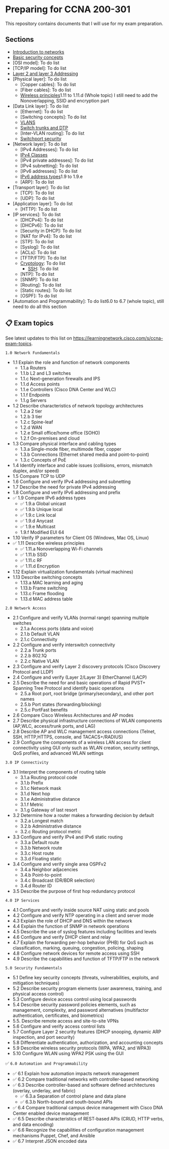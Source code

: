 # Preparing for CCNA 200-301

This repository contains documents that I will use for my exam preparation.

## Sections

- [Introduction to networks](./sections/introduction_to_networks.md)
- [Basic security concepts](./sections/basic_security_concepts.md)
- [OSI model]: To do list
- [TCP/IP model]: To do list
- [Layer 2 and layer 3 Addressing](./sections/layer_2_and_layer_3_addressing.md)
- [Physical layer]: To do list
    - [Copper cables]: To do list
    - [Fiber cables]: To do list
    - [Wireless principles](./sections/wireless_principles.md)1.11 to 1.11.d (Whole topic) I still need to add the Nonoverlapping, SSID and encryption part
- [Data Link layer]: To do list
    - [Ethernet]: To do list
    - [Switching concepts]: To do list
    - [VLANS](./sections/vlans.md)
    - [Switch trunks and DTP](./sections/switch_trunks_and_DTP.md)
    - [Inter-VLAN routing]: To do list
    - [Switchport security](./sections/switch_port_security.md)
- [Network layer]: To do list
    - [IPv4 Addresses]: To do list
    - [IPv4 Classes](./sections/ipv4_classes.md)
    - [IPv4 private addresses]: To do list
    - [IPv4 subnetting]: To do list
    - [IPv6 addresses]: To do list
    - [IPv6 address types](./sections/ipv6_address_types.md)1.9 to 1.9.e
    - [ARP]: To do list
- [Transport layer]: To do list
    - [TCP]: To do list
    - [UDP]: To do list
- [Application layer]: To do list
    - [HTTP]: To do list
- [IP services]: To do list
    - [DHCPv4]: To do list
    - [DHCPv6]: To do list
    - [Security in DHCP]: To do list
    - [NAT for IPv4]: To do list
    - [STP]: To do list
    - [Syslog]: To do list
    - [ACLs]: To do list
    - [TFTP/FTP]: To do list
    - [Cryptology](./sections/cryptology.md): To do list
        - [SSH](./sections/ssh.md): To do list
    - [NTP]: To do list
    - [SNMP]: To do list
    - [Routing]: To do list
    - [Static routes]: To do list
    - [OSPF]: To do list
- [Automation and Programmability]: To do list6.0 to 6.7 (whole topic), still need to do all this section


## 📋 Exam topics
See latest updates to this list on https://learningnetwork.cisco.com/s/ccna-exam-topics.

`1.0 Network Fundamentals`

- 1.1 Explain the role and function of network components
    - 1.1.a Routers
    - 1.1.b L2 and L3 switches
    - 1.1.c Next-generation firewalls and IPS
    - 1.1.d Access points
    - 1.1.e Controllers (Cisco DNA Center and WLC)
    - 1.1.f Endpoints
    - 1.1.g Servers
- 1.2 Describe characteristics of network topology architectures
    - 1.2.a 2 tier
    - 1.2.b 3 tier
    - 1.2.c Spine-leaf
    - 1.2.d WAN
    - 1.2.e Small office/home office (SOHO)
    - 1.2.f On-premises and cloud
- 1.3 Compare physical interface and cabling types
    - 1.3.a Single-mode fiber, multimode fiber, copper
    - 1.3.b Connections (Ethernet shared media and point-to-point)
    - 1.3.c Concepts of PoE
- 1.4 Identify interface and cable issues (collisions, errors, mismatch duplex, and/or speed)
- 1.5 Compare TCP to UDP
- 1.6 Configure and verify IPv4 addressing and subnetting
- 1.7 Describe the need for private IPv4 addressing
- 1.8 Configure and verify IPv6 addressing and prefix
- ✅ 1.9 Compare IPv6 address types
    - ✅ 1.9.a Global unicast
    - ✅ 1.9.b Unique local
    - ✅ 1.9.c Link local
    - ✅ 1.9.d Anycast
    - ✅ 1.9.e Multicast
    - 1.9.f Modified EUI 64
- 1.10 Verify IP parameters for Client OS (Windows, Mac OS, Linux)
- ✅ 1.11 Describe wireless principles
    - ✅ 1.11.a Nonoverlapping Wi-Fi channels
    - ✅ 1.11.b SSID
    - ✅ 1.11.c RF
    - ✅ 1.11.d Encryption
- 1.12 Explain virtualization fundamentals (virtual machines)
- 1.13 Describe switching concepts
    - 1.13.a MAC learning and aging
    - 1.13.b Frame switching
    - 1.13.c Frame flooding
    - 1.13.d MAC address table 

`2.0 Network Access`

- 2.1 Configure and verify VLANs (normal range) spanning multiple switches
    - 2.1.a Access ports (data and voice)
    - 2.1.b Default VLAN
    - 2.1.c Connectivity
- 2.2 Configure and verify interswitch connectivity
    - 2.2.a Trunk ports
    - 2.2.b 802.1Q
    - 2.2.c Native VLAN
- 2.3 Configure and verify Layer 2 discovery protocols (Cisco Discovery Protocol and LLDP)
- 2.4 Configure and verify (Layer 2/Layer 3) EtherChannel (LACP)
- 2.5 Describe the need for and basic operations of Rapid PVST+ Spanning Tree Protocol and identify basic operations
    - 2.5.a Root port, root bridge (primary/secondary), and other port names
    - 2.5.b Port states (forwarding/blocking)
    - 2.5.c PortFast benefits
- 2.6 Compare Cisco Wireless Architectures and AP modes
- 2.7 Describe physical infrastructure connections of WLAN components (AP,WLC, access/trunk ports, and LAG)
- 2.8 Describe AP and WLC management access connections (Telnet, SSH, HTTP,HTTPS, console, and TACACS+/RADIUS)
- 2.9 Configure the components of a wireless LAN access for client  connectivity using GUI only such as WLAN creation, security settings, QoS profiles, and advanced WLAN settings

`3.0 IP Connectivity`

- 3.1 Interpret the components of routing table
    - 3.1.a Routing protocol code
    - 3.1.b Prefix
    - 3.1.c Network mask
    - 3.1.d Next hop
    - 3.1.e Administrative distance
    - 3.1.f Metric
    - 3.1.g Gateway of last resort
- 3.2 Determine how a router makes a forwarding decision by default
    - 3.2.a Longest match
    - 3.2.b Administrative distance
    - 3.2.c Routing protocol metric
- 3.3 Configure and verify IPv4 and IPv6 static routing
    - 3.3.a Default route
    - 3.3.b Network route
    - 3.3.c Host route
    - 3.3.d Floating static
- 3.4 Configure and verify single area OSPFv2
    - 3.4.a Neighbor adjacencies
    - 3.4.b Point-to-point
    - 3.4.c Broadcast (DR/BDR selection)
    - 3.4.d Router ID
- 3.5 Describe the purpose of first hop redundancy protocol

`4.0 IP Services`

- 4.1 Configure and verify inside source NAT using static and pools
- 4.2 Configure and verify NTP operating in a client and server mode
- 4.3 Explain the role of DHCP and DNS within the network
- 4.4 Explain the function of SNMP in network operations
- 4.5 Describe the use of syslog features including facilities and levels
- 4.6 Configure and verify DHCP client and relay
- 4.7 Explain the forwarding per-hop behavior (PHB) for QoS such as classification, marking, queuing, congestion, policing, shaping
- 4.8 Configure network devices for remote access using SSH
- 4.9 Describe the capabilities and function of TFTP/FTP in the network

`5.0 Security Fundamentals`

- 5.1 Define key security concepts (threats, vulnerabilities, exploits, and mitigation techniques)
- 5.2 Describe security program elements (user awareness, training, and physical access control)
- 5.3 Configure device access control using local passwords
- 5.4 Describe security password policies elements, such as management, complexity, and password alternatives (multifactor authentication, certificates, and biometrics)
- 5.5. Describe remote access and site-to-site VPNs
- 5.6 Configure and verify access control lists
- 5.7 Configure Layer 2 security features (DHCP snooping, dynamic ARP inspection, and port security)
- 5.8 Differentiate authentication, authorization, and accounting concepts
- 5.9 Describe wireless security protocols (WPA, WPA2, and WPA3)
- 5.10 Configure WLAN using WPA2 PSK using the GUI

✅ `6.0 Automation and Programmability`

- ✅ 6.1 Explain how automation impacts network management
- ✅ 6.2 Compare traditional networks with controller-based networking
- ✅ 6.3 Describe controller-based and software defined architectures (overlay, underlay, and fabric)
    - ✅ 6.3.a Separation of control plane and data plane
    - ✅ 6.3.b North-bound and south-bound APIs
- ✅ 6.4 Compare traditional campus device management with Cisco DNA Center enabled device management
- ✅ 6.5 Describe characteristics of REST-based APIs (CRUD, HTTP verbs, and data encoding)
- ✅ 6.6 Recognize the capabilities of configuration management mechanisms Puppet, Chef, and Ansible
- ✅ 6.7 Interpret JSON encoded data